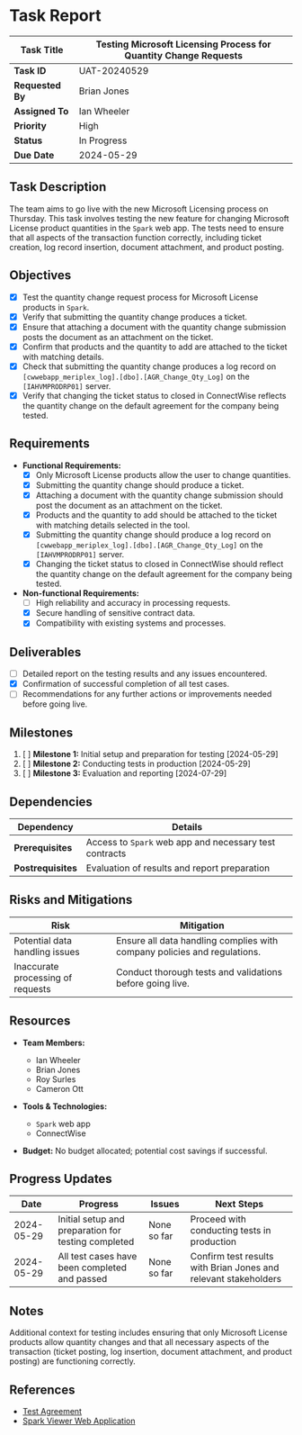 # Task Report

| **Task Title**   | Testing Microsoft Licensing Process for Quantity Change Requests |
| ---------------- | ---------------------------------------------------------------- |
| **Task ID**      | UAT-20240529                                                     |
| **Requested By** | Brian Jones                                                      |
| **Assigned To**  | Ian Wheeler                                                      |
| **Priority**     | High                                                             |
| **Status**       | In Progress                                                      |
| **Due Date**     | 2024-05-29                                                       |

## Task Description

The team aims to go live with the new Microsoft Licensing process on Thursday. This task involves testing the new feature for changing Microsoft License product quantities in the `Spark` web app. The tests need to ensure that all aspects of the transaction function correctly, including ticket creation, log record insertion, document attachment, and product posting.

## Objectives

- [x] Test the quantity change request process for Microsoft License products in `Spark`.
- [x] Verify that submitting the quantity change produces a ticket.
- [x] Ensure that attaching a document with the quantity change submission posts the document as an attachment on the ticket.
- [x] Confirm that products and the quantity to add are attached to the ticket with matching details.
- [x] Check that submitting the quantity change produces a log record on `[cwwebapp_meriplex_log].[dbo].[AGR_Change_Qty_Log]` on the `[IAHVMPRODRP01]` server.
- [x] Verify that changing the ticket status to closed in ConnectWise reflects the quantity change on the default agreement for the company being tested.

## Requirements

- **Functional Requirements:**
    - [x] Only Microsoft License products allow the user to change quantities.
    - [x] Submitting the quantity change should produce a ticket.
    - [x] Attaching a document with the quantity change submission should post the document as an attachment on the ticket.
    - [x] Products and the quantity to add should be attached to the ticket with matching details selected in the tool.
    - [x] Submitting the quantity change should produce a log record on `[cwwebapp_meriplex_log].[dbo].[AGR_Change_Qty_Log]` on the `[IAHVMPRODRP01]` server.
    - [x] Changing the ticket status to closed in ConnectWise should reflect the quantity change on the default agreement for the company being tested.

- **Non-functional Requirements:**
    - [ ] High reliability and accuracy in processing requests.
    - [x] Secure handling of sensitive contract data.
    - [x] Compatibility with existing systems and processes.

## Deliverables

- [ ] Detailed report on the testing results and any issues encountered.
- [x] Confirmation of successful completion of all test cases.
- [ ] Recommendations for any further actions or improvements needed before going live.

## Milestones

1. [ ]  **Milestone 1:** Initial setup and preparation for testing [2024-05-29]
2. [ ]  **Milestone 2:** Conducting tests in production [2024-05-29]
3. [ ]  **Milestone 3:** Evaluation and reporting [2024-07-29]

## Dependencies

| **Dependency**     | **Details**            |
| ------------------ | ---------------------- |
| **Prerequisites**  | Access to `Spark` web app and necessary test contracts |
| **Postrequisites** | Evaluation of results and report preparation |

## Risks and Mitigations

|**Risk**|**Mitigation**|
|---|---|
|Potential data handling issues| Ensure all data handling complies with company policies and regulations.|
|Inaccurate processing of requests| Conduct thorough tests and validations before going live.|

## Resources

- **Team Members:**
    - Ian Wheeler
    - Brian Jones
    - Roy Surles
    - Cameron Ott

- **Tools & Technologies:**
    - `Spark` web app
    - ConnectWise

- **Budget:** No budget allocated; potential cost savings if successful.

## Progress Updates

| **Date**   | **Progress**                                        | **Issues**  | **Next Steps**                                                  |
| ---------- | --------------------------------------------------- | ----------- | --------------------------------------------------------------- |
| 2024-05-29 | Initial setup and preparation for testing completed | None so far | Proceed with conducting tests in production                     |
| 2024-05-29 | All test cases have been completed and passed       | None so far | Confirm test results with Brian Jones and relevant stakeholders |

## Notes

Additional context for testing includes ensuring that only Microsoft License products allow quantity changes and that all necessary aspects of the transaction (ticket posting, log insertion, document attachment, and product posting) are functioning correctly.

## References

- [Test Agreement](https://connect.meriplex.com/v4_6_release/services/system_io/router/openrecord.rails?recordType=AgreementFV&recid=19064&companyName=Meriplex)
- [Spark Viewer Web Application](https://slviewer.meriplex.com/)
